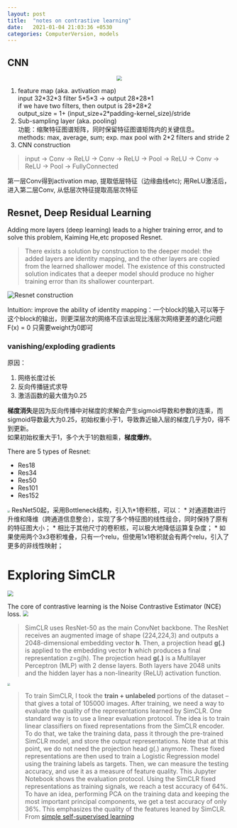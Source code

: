 ```yaml
---
layout: post
title:  "notes on contrastive learning"
date:   2021-01-04 21:03:36 +0530
categories: ComputerVersion, models
---
```




## CNN
<div align=center><img src="https://alwaysbyx.github.io/assets/cnn.png" style="zoom:70%"></div>

1. feature map (aka. avtivation map)  
input 32\*32\*3 filter 5\*5\*3 -> output 28\*28\*1  
if we have two filters, then output is 28\*28\*2  
output_size = 1+ (input_size+2\*padding-kernel_size)/stride
2. Sub-sampling layer (aka. pooling)  
功能：缩聚特征图谱矩阵，同时保留特征图谱矩阵内的关键信息。  
methods: max, average, sum; exp. max pool with 2\*2 filters and stride 2  
3. CNN construction  
> input -> Conv -> ReLU -> Conv -> ReLU -> Pool -> ReLU -> Conv -> ReLU -> Pool -> FullyConnected  

第一层Conv得到activation map, 提取低层特征（边缘曲线etc); 用ReLU激活后，进入第二层Conv, 从低层次特征提取高层次特征  

## Resnet, Deep Residual Learning
Adding more layers (deep learning) leads to a higher training error, and to solve this problem, Kaiming He,etc proposed Resnet.  
> There exists a solution by construction to the deeper model: the added layers are identity mapping, and the other layers are copied from the learned shallower model. The existence of this constructed solution indicates that a deeper model should produce no higher training error than its shallower counterpart.  

![Resnet construction](https://alwaysbyx.github.io/assets/resnet01.png)  

Intuition: improve the ability of identity mapping：一个block的输入可以等于这个block的输出，则更深层次的网络不应该出现比浅层次网络更差的退化问题  
F(x) = 0 只需要weight为0即可

### vanishing/exploding gradients  
原因：
1. 网络长度过长
2. 反向传播链式求导
3. 激活函数的最大值为0.25  

**梯度消失**是因为反向传播中对梯度的求解会产生sigmoid导数和参数的连乘，而sigmoid导数最大为0.25，初始权重小于1，导致靠近输入层的梯度几乎为0，得不到更新。  
如果初始权重大于1，多个大于1的数相乘，**梯度爆炸**。  

There are 5 types of Resnet:  
* Res18
* Res34
* Res50
* Res101
* Res152  
<img src="https://alwaysbyx.github.io/assets/resnet.png" style="zoom:35%" />
ResNet50起，采用Bottleneck结构，引入1\*1卷积核，可以：  
* 对通道数进行升维和降维（跨通道信息整合），实现了多个特征图的线性组合，同时保持了原有的特征图大小；
* 相比于其他尺寸的卷积核，可以极大地降低运算复杂度；
* 如果使用两个3x3卷积堆叠，只有一个relu，但使用1x1卷积就会有两个relu，引入了更多的非线性映射；

# Exploring SimCLR
<img src="https://alwaysbyx.github.io/assets/cl.png" style="zoom:80%" />  

The core of contrastive learning is the Noise Contrastive Estimator (NCE) loss.
<img src="https://alwaysbyx.github.io/assets/nceloss.png" style="zoom:80%" />  

> SimCLR uses ResNet-50 as the main ConvNet backbone. The ResNet receives an augmented image of shape (224,224,3) and outputs a 2048-dimensional embedding vector **h**. Then, a projection head **g(.)** is applied to the embedding vector **h** which produces a final representation z=g(h). The projection head **g(.)** is a Multilayer Perceptron (MLP) with 2 dense layers. Both layers have 2048 units and the hidden layer has a non-linearity (ReLU) activation function.  

<img src="https://alwaysbyx.github.io/assets/cl01.png" style="zoom:40%" />  

> To train SimCLR, I took the **train + unlabeled** portions of the dataset – that gives a total of 105000 images.
> After training, we need a way to evaluate the quality of the representations learned by SimCLR. One standard way is to use a linear evaluation protocol.
> The idea is to train linear classifiers on fixed representations from the SimCLR encoder. To do that, we take the training data, pass it through the pre-trained SimCLR model, and store the output representations. Note that at this point, we do not need the projection head g(.) anymore.
> These fixed representations are then used to train a Logistic Regression model using the training labels as targets. Then, we can measure the testing accuracy, and use it as a measure of feature quality.
> This Jupyter Notebook shows the evaluation protocol. Using the SimCLR fixed representations as training signals, we reach a test accuracy of 64%. To have an idea, performing PCA on the training data and keeping the most important principal components, we get a test accuracy of only 36%. This emphasizes the quality of the features leaned by SimCLR.
> From [simple self-supervised learning](https://sthalles.github.io/simple-self-supervised-learning/)




